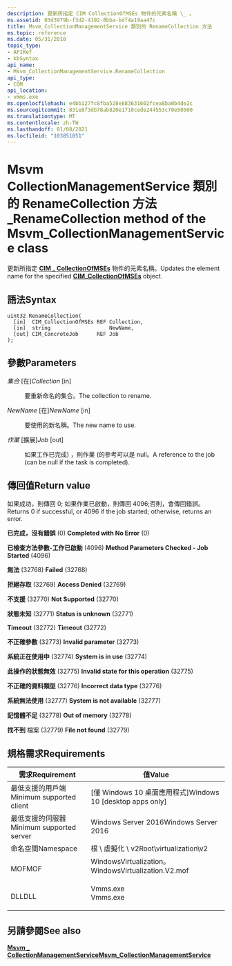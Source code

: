 ```yaml
---
description: 更新所指定 CIM CollectionOfMSEs 物件的元素名稱 \_ 。
ms.assetid: 03d3979b-f3d2-4192-8bba-bdf4a19aa47c
title: Msvm_CollectionManagementService 類別的 RenameCollection 方法
ms.topic: reference
ms.date: 05/31/2018
topic_type:
- APIRef
- kbSyntax
api_name:
- Msvm_CollectionManagementService.RenameCollection
api_type:
- COM
api_location:
- vmms.exe
ms.openlocfilehash: e4bb127fc8fba528e883631602fcea8ba0b4de2c
ms.sourcegitcommit: 831e8f3db78ab820e1710cede244553c70e50500
ms.translationtype: MT
ms.contentlocale: zh-TW
ms.lasthandoff: 01/08/2021
ms.locfileid: "103851851"
---
```

# <a name="renamecollection-method-of-the-msvm_collectionmanagementservice-class"></a><span data-ttu-id="4566a-103">Msvm CollectionManagementService 類別的 RenameCollection 方法 \_</span><span class="sxs-lookup"><span data-stu-id="4566a-103">RenameCollection method of the Msvm\_CollectionManagementService class</span></span>

<span data-ttu-id="4566a-104">更新所指定 [**CIM \_ CollectionOfMSEs**](cim-collectionofmses.md) 物件的元素名稱。</span><span class="sxs-lookup"><span data-stu-id="4566a-104">Updates the element name for the specified [**CIM\_CollectionOfMSEs**](cim-collectionofmses.md) object.</span></span>

## <a name="syntax"></a><span data-ttu-id="4566a-105">語法</span><span class="sxs-lookup"><span data-stu-id="4566a-105">Syntax</span></span>


```mof
uint32 RenameCollection(
  [in]  CIM_CollectionOfMSEs REF Collection,
  [in]  string                   NewName,
  [out] CIM_ConcreteJob      REF Job
);
```



## <a name="parameters"></a><span data-ttu-id="4566a-106">參數</span><span class="sxs-lookup"><span data-stu-id="4566a-106">Parameters</span></span>

<dl> <dt>

<span data-ttu-id="4566a-107">*集合* \[在\]</span><span class="sxs-lookup"><span data-stu-id="4566a-107">*Collection* \[in\]</span></span>
</dt> <dd>

<span data-ttu-id="4566a-108">要重新命名的集合。</span><span class="sxs-lookup"><span data-stu-id="4566a-108">The collection to rename.</span></span>

</dd> <dt>

<span data-ttu-id="4566a-109">*NewName* \[在\]</span><span class="sxs-lookup"><span data-stu-id="4566a-109">*NewName* \[in\]</span></span>
</dt> <dd>

<span data-ttu-id="4566a-110">要使用的新名稱。</span><span class="sxs-lookup"><span data-stu-id="4566a-110">The new name to use.</span></span>

</dd> <dt>

<span data-ttu-id="4566a-111">*作業* \[擴展\]</span><span class="sxs-lookup"><span data-stu-id="4566a-111">*Job* \[out\]</span></span>
</dt> <dd>

<span data-ttu-id="4566a-112">如果工作已完成) ，則作業 (的參考可以是 null。</span><span class="sxs-lookup"><span data-stu-id="4566a-112">A reference to the job (can be null if the task is completed).</span></span>

</dd> </dl>

## <a name="return-value"></a><span data-ttu-id="4566a-113">傳回值</span><span class="sxs-lookup"><span data-stu-id="4566a-113">Return value</span></span>

<span data-ttu-id="4566a-114">如果成功，則傳回 0; 如果作業已啟動，則傳回 4096;否則，會傳回錯誤。</span><span class="sxs-lookup"><span data-stu-id="4566a-114">Returns 0 if successful, or 4096 if the job started; otherwise, returns an error.</span></span>

<dl> <dt>

<span data-ttu-id="4566a-115">**已完成，沒有錯誤** (0) </span><span class="sxs-lookup"><span data-stu-id="4566a-115">**Completed with No Error** (0)</span></span>
</dt> <dt>

<span data-ttu-id="4566a-116">**已檢查方法參數-工作已啟動** (4096) </span><span class="sxs-lookup"><span data-stu-id="4566a-116">**Method Parameters Checked - Job Started** (4096)</span></span>
</dt> <dt>

<span data-ttu-id="4566a-117">**無法** (32768) </span><span class="sxs-lookup"><span data-stu-id="4566a-117">**Failed** (32768)</span></span>
</dt> <dt>

<span data-ttu-id="4566a-118">**拒絕存取** (32769) </span><span class="sxs-lookup"><span data-stu-id="4566a-118">**Access Denied** (32769)</span></span>
</dt> <dt>

<span data-ttu-id="4566a-119">**不支援** (32770) </span><span class="sxs-lookup"><span data-stu-id="4566a-119">**Not Supported** (32770)</span></span>
</dt> <dt>

<span data-ttu-id="4566a-120">**狀態未知** (32771) </span><span class="sxs-lookup"><span data-stu-id="4566a-120">**Status is unknown** (32771)</span></span>
</dt> <dt>

<span data-ttu-id="4566a-121">**Timeout** (32772) </span><span class="sxs-lookup"><span data-stu-id="4566a-121">**Timeout** (32772)</span></span>
</dt> <dt>

<span data-ttu-id="4566a-122">**不正確參數** (32773) </span><span class="sxs-lookup"><span data-stu-id="4566a-122">**Invalid parameter** (32773)</span></span>
</dt> <dt>

<span data-ttu-id="4566a-123">**系統正在使用中** (32774) </span><span class="sxs-lookup"><span data-stu-id="4566a-123">**System is in use** (32774)</span></span>
</dt> <dt>

<span data-ttu-id="4566a-124">**此操作的狀態無效** (32775) </span><span class="sxs-lookup"><span data-stu-id="4566a-124">**Invalid state for this operation** (32775)</span></span>
</dt> <dt>

<span data-ttu-id="4566a-125">**不正確的資料類型** (32776) </span><span class="sxs-lookup"><span data-stu-id="4566a-125">**Incorrect data type** (32776)</span></span>
</dt> <dt>

<span data-ttu-id="4566a-126">**系統無法使用** (32777) </span><span class="sxs-lookup"><span data-stu-id="4566a-126">**System is not available** (32777)</span></span>
</dt> <dt>

<span data-ttu-id="4566a-127">**記憶體不足** (32778) </span><span class="sxs-lookup"><span data-stu-id="4566a-127">**Out of memory** (32778)</span></span>
</dt> <dt>

<span data-ttu-id="4566a-128">**找不到** 檔案 (32779) </span><span class="sxs-lookup"><span data-stu-id="4566a-128">**File not found** (32779)</span></span>
</dt> </dl>

## <a name="requirements"></a><span data-ttu-id="4566a-129">規格需求</span><span class="sxs-lookup"><span data-stu-id="4566a-129">Requirements</span></span>



| <span data-ttu-id="4566a-130">需求</span><span class="sxs-lookup"><span data-stu-id="4566a-130">Requirement</span></span> | <span data-ttu-id="4566a-131">值</span><span class="sxs-lookup"><span data-stu-id="4566a-131">Value</span></span> |
|-------------------------------------|---------------------------------------------------------------------------------------------------------|
| <span data-ttu-id="4566a-132">最低支援的用戶端</span><span class="sxs-lookup"><span data-stu-id="4566a-132">Minimum supported client</span></span><br/> | <span data-ttu-id="4566a-133">\[僅 Windows 10 桌面應用程式\]</span><span class="sxs-lookup"><span data-stu-id="4566a-133">Windows 10 \[desktop apps only\]</span></span><br/>                                                             |
| <span data-ttu-id="4566a-134">最低支援的伺服器</span><span class="sxs-lookup"><span data-stu-id="4566a-134">Minimum supported server</span></span><br/> | <span data-ttu-id="4566a-135">Windows Server 2016</span><span class="sxs-lookup"><span data-stu-id="4566a-135">Windows Server 2016</span></span><br/>                                                                          |
| <span data-ttu-id="4566a-136">命名空間</span><span class="sxs-lookup"><span data-stu-id="4566a-136">Namespace</span></span><br/>                | <span data-ttu-id="4566a-137">根 \\ 虛擬化 \\ v2</span><span class="sxs-lookup"><span data-stu-id="4566a-137">Root\\virtualization\\v2</span></span><br/>                                                                     |
| <span data-ttu-id="4566a-138">MOF</span><span class="sxs-lookup"><span data-stu-id="4566a-138">MOF</span></span><br/>                      | <dl> <span data-ttu-id="4566a-139"><dt>WindowsVirtualization。</dt></span><span class="sxs-lookup"><span data-stu-id="4566a-139"><dt>WindowsVirtualization.V2.mof</dt></span></span> </dl> |
| <span data-ttu-id="4566a-140">DLL</span><span class="sxs-lookup"><span data-stu-id="4566a-140">DLL</span></span><br/>                      | <dl> <span data-ttu-id="4566a-141"><dt>Vmms.exe</dt></span><span class="sxs-lookup"><span data-stu-id="4566a-141"><dt>Vmms.exe</dt></span></span> </dl>                     |



## <a name="see-also"></a><span data-ttu-id="4566a-142">另請參閱</span><span class="sxs-lookup"><span data-stu-id="4566a-142">See also</span></span>

<dl> <dt>

[<span data-ttu-id="4566a-143">**Msvm \_ CollectionManagementService**</span><span class="sxs-lookup"><span data-stu-id="4566a-143">**Msvm\_CollectionManagementService**</span></span>](msvm-collectionmanagementservice.md)
</dt> </dl>

 

 




